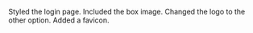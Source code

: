 Styled the login page. Included the box image. Changed the logo to the other option. Added a favicon.
